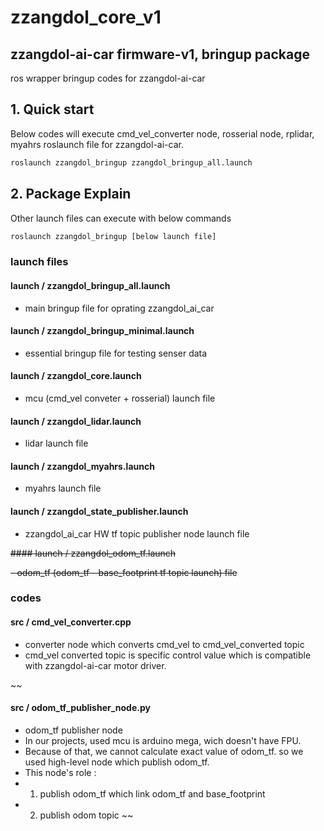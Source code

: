 # zzangdol_core_v1 
## zzangdol-ai-car firmware-v1, bringup package
ros wrapper bringup codes for zzangdol-ai-car

## 1. Quick start

Below codes will execute cmd_vel_converter node, rosserial node,
rplidar, myahrs roslaunch file for zzangdol-ai-car.


```bash
roslaunch zzangdol_bringup zzangdol_bringup_all.launch
```

## 2. Package Explain

Other launch files can execute with below commands

```bash
roslaunch zzangdol_bringup [below launch file]
```

### launch files

#### launch / zzangdol_bringup_all.launch

- main bringup file for oprating zzangdol_ai_car

#### launch / zzangdol_bringup_minimal.launch

- essential bringup file for testing senser data

#### launch / zzangdol_core.launch

- mcu (cmd_vel conveter + rosserial) launch file

#### launch / zzangdol_lidar.launch

- lidar launch file

#### launch / zzangdol_myahrs.launch

- myahrs launch file

#### launch / zzangdol_state_publisher.launch

- zzangdol_ai_car HW tf topic publisher node launch file

~~#### launch / zzangdol_odom_tf.launch~~

~~- odom_tf (odom_tf - base_footprint tf topic launch) file~~

### codes

#### src / cmd_vel_converter.cpp

- converter node which converts cmd_vel to cmd_vel_converted topic
- cmd_vel converted topic is specific control value which is compatible with zzangdol-ai-car motor driver.

~~ 
#### src / odom_tf_publisher_node.py 

- odom_tf publisher node 
- In our projects, used mcu is arduino mega, wich doesn't have FPU.
- Because of that, we cannot calculate exact value of odom_tf. so we used high-level node which publish odom_tf.
- This node's role :
- 1. publish odom_tf which link odom_tf and base_footprint
- 2. publish odom topic 
~~